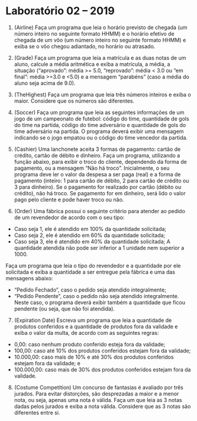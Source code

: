 
Laboratório 02 – 2019 
=====================

1. (Airline) Faça um programa que leia o horário previsto de chegada (um número inteiro no seguinte formato HHMM) e o horário 
  efetivo de chegada de um vôo (um número inteiro no seguinte formato HHMM) e exiba se o vôo chegou adiantado, no 
  horário ou atrasado.
  
2. (Grade) Faça um programa que leia a matrícula e as duas notas de um aluno, calcule a média aritmética e exiba a matrícula,
  a média, a situação (“aprovado”: média >= 5.0, “reprovado”: média < 3.0 ou “em final”: média >=3.0 e <5.0) e a 
  mensagem “parabéns” (caso a média do aluno seja acima de 9.0).
  
3. (TheHighest) Faça um programa que leia três números inteiros e exiba o maior. Considere que os números são diferentes.

4. (Soccer) Faça um programa que leia as seguintes informações de um jogo de um campeonato de futebol: código do time, 
  quantidade de gols do time na partida, código do time adversário e quantidade de gols do time adversário na partida. 
  O programa deverá exibir uma mensagem indicando se o jogo empatou ou o código do time vencedor da partida.
  
5. (Cashier) Uma lanchonete aceita 3 formas de pagamento: cartão de crédito, cartão de débito e dinheiro. Faça um programa, 
  utilizando a função abaixo, para exibir o troco do cliente, dependendo da forma de pagamento, ou a mensagem “Não há 
  troco”. Inicialmente, o seu programa deve ler o valor da despesa a ser paga (real) e a forma de pagamento (inteiro:
  1 para cartão de débito, 2 para cartão de crédito ou 3 para dinheiro). Se o pagamento for realizado por cartão 
  (débito ou crédito), não há troco. Se pagamento for em dinheiro, será lido o valor pago pelo cliente e pode haver 
  troco ou não.
  
6. (Order) Uma fábrica possui o seguinte critério para atender ao pedido de um revendedor de acordo com o seu tipo:

  - Caso seja 1, ele é atendido em 100% da quantidade solicitada;
  - Caso seja 2, ele é atendido em 60% da quantidade solicitada;
  - Caso seja 3, ele é atendido em 40% da quantidade solicitada;
  A quantidade atendida não pode ser inferior a 1 unidade nem superior a 1000.
  
  Faça um programa que leia o tipo do revendedor e a quantidade por ele solicitada e exiba a quantidade a ser entregue
  pela fábrica e uma das mensagens abaixo:
  
  - “Pedido Fechado”, caso o pedido seja atendido integralmente;
  - “Pedido Pendente”, caso o pedido não seja atendido integralmente. Neste caso, o programa deverá exibir também a 
    quantidade que ficou pendente (ou seja, que não foi atendida).
    
7. (Expiration Date) Escreva um programa que leia a quantidade de produtos conferidos e a quantidade de produtos fora da validade e exiba
  o valor da multa, de acordo com as seguintes regras:

  - 0,00: caso nenhum produto conferido esteja fora da validade;
  - 100,00: caso até 10% dos produtos conferidos estejam fora da validade;
  - 10.000,00: caso mais de 10% e até 30% dos produtos conferidos estejam fora da validade; e
  - 100.000,00: caso mais de 30% dos produtos conferidos estejam fora da validade.
  
8. (Costume Competition) Um concurso de fantasias é avaliado por três jurados. Para evitar distorções, são desprezadas a maior e a menor nota,
  ou seja, apenas uma nota é válida. Faça um que leia as 3 notas dadas pelos jurados e exiba a nota válida. Considere 
  que as 3 notas são diferentes entre si.
